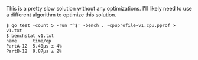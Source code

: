 This is a pretty slow solution without any optimizations. I'll likely need to use a different algorithm to optimize this solution.

~~~~
$ go test -count 5 -run '^$' -bench . -cpuprofile=v1.cpu.pprof > v1.txt
$ benchstat v1.txt
name      time/op
PartA-12  5.40µs ± 4%
PartB-12  9.87µs ± 2%
~~~~